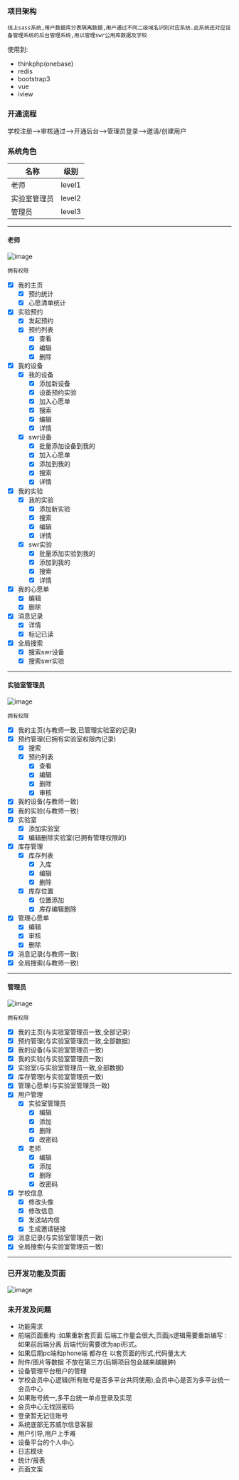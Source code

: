 ### 项目架构
    线上sass系统,用户数据库分表隔离数据,用户通过不同二级域名识别对应系统.此系统还对应设备管理系统的后台管理系统,用以管理swr公用库数据及学校
    
使用到:
*  thinkphp(onebase)
*  redis
*  bootstrap3
*  vue
*  iview
    
### 开通流程

学校注册-->审核通过-->开通后台-->管理员登录-->邀请/创建用户

### 系统角色
名称|级别|
--|:--:|
老师|level1|
实验室管理员|level2|
管理员|level3|
---
#### 老师
![image](http://source.tasays.cn/B8B7E6C8-D2AE-4D03-8858-65BD03FCF795.png)

    拥有权限
- [x] 我的主页
    - [x] 预约统计
    - [x] 心愿清单统计
- [x] 实验预约
    - [x] 发起预约
    - [x] 预约列表
        - [x] 查看
        - [x] 编辑
        - [x] 删除
- [x] 我的设备
    - [x] 我的设备
        - [x] 添加新设备
        - [x] 设备预约实验
        - [x] 加入心愿单
        - [x] 搜索
        - [x] 编辑
        - [x] 详情
    - [x] swr设备
        - [x] 批量添加设备到我的
        - [x] 加入心愿单
        - [x] 添加到我的
        - [x] 搜索
        - [x] 详情
- [x] 我的实验
    - [x] 我的实验
        - [x] 添加新实验
        - [x] 搜索
        - [x] 编辑
        - [x] 详情
    - [x] swr实验
        - [x] 批量添加实验到我的
        - [x] 添加到我的
        - [x] 搜索
        - [x] 详情
- [x] 我的心愿单
    - [x] 编辑
    - [x] 删除
- [x] 消息记录
    - [x] 详情
    - [x] 标记已读
- [x] 全局搜索
    - [x] 搜索swr设备
    - [x] 搜索swr实验
    
---
#### 实验室管理员
   ![image](http://source.tasays.cn/left_img.png)

    拥有权限
- [x] 我的主页(与教师一致,已管理实验室的记录)
- [x] 预约管理(已拥有实验室权限内记录)
    - [x] 搜索
    - [x] 预约列表
        - [x] 查看
        - [x] 编辑
        - [x] 删除
        - [x] 审核
- [x] 我的设备(与教师一致)
- [x] 我的实验(与教师一致)
- [x] 实验室
    - [x] 添加实验室
    - [x] 编辑删除实验室(已拥有管理权限的)
- [x] 库存管理
    - [x] 库存列表
        - [x] 入库
        - [x] 编辑
        - [x] 删除
    - [x] 库存位置
        - [x] 位置添加
        - [x] 库存编辑删除
- [x] 管理心愿单
    - [x] 编辑
    - [x] 审核
    - [x] 删除
- [x] 消息记录(与教师一致)
- [x] 全局搜索(与教师一致)
---
#### 管理员
   ![image](http://source.tasays.cn/04FFBE30-C1F7-4864-9B84-F3D5A4534245.png)
    
    拥有权限

- [x] 我的主页(与实验室管理员一致,全部记录)
- [x] 预约管理(与实验室管理员一致,全部数据)
- [x] 我的设备(与实验室管理员一致)
- [x] 我的实验(与实验室管理员一致)
- [x] 实验室(与实验室管理员一致,全部数据)
- [x] 库存管理(与实验室管理员一致)
- [x] 管理心愿单(与实验室管理员一致)
- [x] 用户管理
    - [x] 实验室管理员
        - [x] 编辑
        - [x] 添加
        - [x] 删除
        - [x] 改密码
    - [x] 老师
        - [x] 编辑
        - [x] 添加
        - [x] 删除
        - [x] 改密码
- [x] 学校信息
   - [x] 修改头像
   - [x] 修改信息
   - [x] 发送站内信
   - [x] 生成邀请链接
- [x] 消息记录(与实验室管理员一致)
- [x] 全局搜索(与实验室管理员一致)
---

### 已开发功能及页面
![image](http://source.tasays.cn/FBC9F924-CE6C-497C-896F-11E7E62E962B.png)

### 未开发及问题
* 功能需求
* 前端页面重构
    :如果重新套页面 后端工作量会很大,页面js逻辑需要重新编写
    :如果前后端分离 后端代码需要改为api形式。
* 如果后期pc端和phone端 都存在 以套页面的形式,代码量太大
* 附件/图片等数据 不放在第三方(后期项目包会越来越臃肿)
* 设备管理平台租户的管理
* 学校会员中心逻辑(所有账号是否多平台共同使用),会员中心是否为多平台统一会员中心
* 如果账号统一,多平台统一单点登录及实现
* 会员中心无找回密码
* 登录暂无记住账号
* 系统底部无苏威尔信息客服
* 用户引导,用户上手难
* 设备平台的个人中心
* 日志模块
* 统计/报表
* 页面文案
